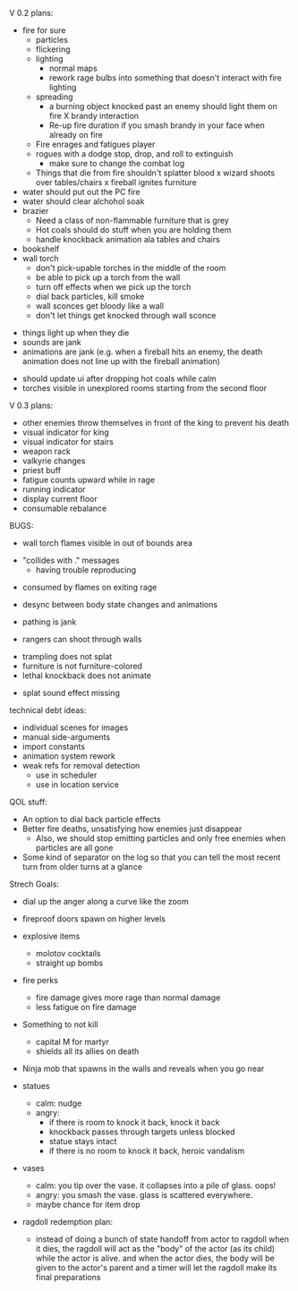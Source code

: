 
V 0.2 plans:

+ fire for sure
  + particles
  + flickering
  + lighting
    + normal maps
    + rework rage bulbs into something that doesn't interact with fire lighting
  + spreading
    + a burning object knocked past an enemy should light them on fire
  X brandy interaction
    + Re-up fire duration if you smash brandy in your face when already on fire
  + Fire enrages and fatigues player
  + rogues with a dodge stop, drop, and roll to extinguish
    + make sure to change the combat log
  + Things that die from fire shouldn't splatter blood
x wizard shoots over tables/chairs
x fireball ignites furniture
+ water should put out the PC fire
+ water should clear alchohol soak
+ brazier
  + Need a class of non-flammable furniture that is grey
  + Hot coals should do stuff when you are holding them
  + handle knockback animation ala tables and chairs
+ bookshelf
+ wall torch
  + don't pick-upable torches in the middle of the room
  + be able to pick up a torch from the wall
  + turn off effects when we pick up the torch
  + dial back particles, kill smoke
  + wall sconces get bloody like a wall
  + don't let things get knocked through wall sconce
- things light up when they die
- sounds are jank
- animations are jank (e.g. when a fireball hits an enemy, the death animation
  does not line up with the fireball animation)
+ should update ui after dropping hot coals while calm
+ torches visible in unexplored rooms starting from the second floor

V 0.3 plans:

- other enemies throw themselves in front of the king to prevent his death
- visual indicator for king
- visual indicator for stairs
- weapon rack
- valkyrie changes
- priest buff
- fatigue counts upward while in rage
- running indicator
- display current floor
- consumable rebalance

BUGS:
  + wall torch flames visible in out of bounds area
  - "collides with ." messages
    - having trouble reproducing
  + consumed by flames on exiting rage
  - desync between body state changes and animations
  + pathing is jank
  - rangers can shoot through walls
  + trampling does not splat
  + furniture is not furniture-colored
  + lethal knockback does not animate
  - splat sound effect missing

technical debt ideas:
  - individual scenes for images
  - manual side-arguments
  - import constants
  - animation system rework
  - weak refs for removal detection
    - use in scheduler
    - use in location service

QOL stuff:
- An option to dial back particle effects
- Better fire deaths, unsatisfying how enemies just disappear
  - Also, we should stop emitting particles and only free enemies
    when particles are all gone
- Some kind of separator on the log so that you can tell the most
  recent turn from older turns at a glance

Strech Goals:
- dial up the anger along a curve like the zoom
- fireproof doors spawn on higher levels
- explosive items
  * molotov cocktails
  * straight up bombs
- fire perks
  * fire damage gives more rage than normal damage
  * less fatigue on fire damage
- Something to not kill
  * capital M for martyr
  * shields all its allies on death
- Ninja mob that spawns in the walls and reveals when you go near


- statues
  - calm: nudge
  - angry:
     - if there is room to knock it back, knock it back
     - knockback passes through targets unless blocked
     - statue stays intact
     - if there is no room to knock it back, heroic vandalism
- vases
  - calm: you tip over the vase. it collapses into a pile of glass. oops!
  - angry: you smash the vase. glass is scattered everywhere.
  - maybe chance for item drop

- ragdoll redemption plan:
  - instead of doing a bunch of state handoff from actor to ragdoll when it dies,
    the ragdoll will act as the "body" of the actor (as its child) while the actor
    is alive. and when the actor dies, the body will be given to the actor's parent
    and a timer will let the ragdoll make its final preparations
